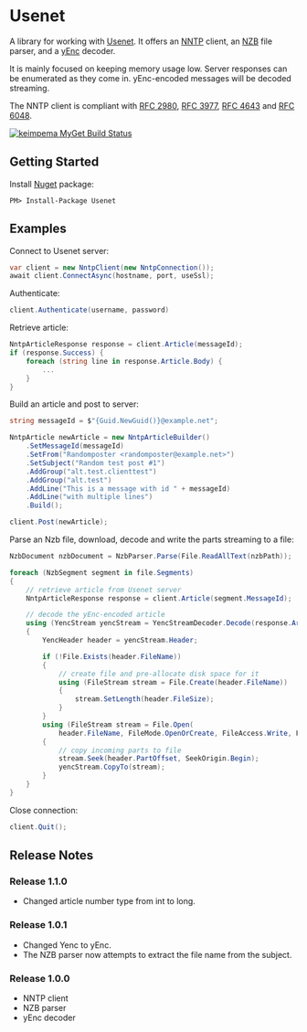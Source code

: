 # Usenet

A library for working with [Usenet](https://en.wikipedia.org/wiki/Usenet). It offers an [NNTP](https://en.wikipedia.org/wiki/Network_News_Transfer_Protocol) client, an [NZB](https://en.wikipedia.org/wiki/NZB) file parser, and a [yEnc](https://en.wikipedia.org/wiki/YEnc) decoder.

It is mainly focused on keeping memory usage low. Server responses can be enumerated as they come in. yEnc-encoded messages will be decoded streaming.

The NNTP client is compliant with [RFC 2980](https://tools.ietf.org/html/rfc2980), [RFC 3977](https://tools.ietf.org/html/rfc3977), [RFC 4643](https://tools.ietf.org/html/rfc4643) and [RFC 6048](https://tools.ietf.org/html/rfc6048).

[![keimpema MyGet Build Status](https://www.myget.org/BuildSource/Badge/keimpema?identifier=5a545640-4681-43a6-8c40-3f7bec5f2006)](https://www.myget.org/)

## Getting Started ##
Install [Nuget](https://www.nuget.org/packages/Usenet) package:
```
PM> Install-Package Usenet
```

## Examples ##
Connect to Usenet server:
```csharp
var client = new NntpClient(new NntpConnection());
await client.ConnectAsync(hostname, port, useSsl);
```
Authenticate:
```csharp
client.Authenticate(username, password)
```
Retrieve article:
```csharp
NntpArticleResponse response = client.Article(messageId);
if (response.Success) {
    foreach (string line in response.Article.Body) {
        ...
    }
}
```
Build an article and post to server:
```csharp
string messageId = $"{Guid.NewGuid()}@example.net";

NntpArticle newArticle = new NntpArticleBuilder()
    .SetMessageId(messageId)
    .SetFrom("Randomposter <randomposter@example.net>")
    .SetSubject("Random test post #1")
    .AddGroup("alt.test.clienttest")
    .AddGroup("alt.test")
    .AddLine("This is a message with id " + messageId)
    .AddLine("with multiple lines")
    .Build();

client.Post(newArticle);
```
Parse an Nzb file, download, decode and write the parts streaming to a file:
```csharp
NzbDocument nzbDocument = NzbParser.Parse(File.ReadAllText(nzbPath));

foreach (NzbSegment segment in file.Segments)
{
    // retrieve article from Usenet server
    NntpArticleResponse response = client.Article(segment.MessageId);

    // decode the yEnc-encoded article
    using (YencStream yencStream = YencStreamDecoder.Decode(response.Article.Body))
    {
        YencHeader header = yencStream.Header;

        if (!File.Exists(header.FileName))
        {
            // create file and pre-allocate disk space for it
            using (FileStream stream = File.Create(header.FileName))
            {
                stream.SetLength(header.FileSize);
            }
        }
        using (FileStream stream = File.Open(
            header.FileName, FileMode.OpenOrCreate, FileAccess.Write, FileShare.ReadWrite))
        {
            // copy incoming parts to file
            stream.Seek(header.PartOffset, SeekOrigin.Begin);
            yencStream.CopyTo(stream);
        }
    }
}

```
Close connection:
```csharp
client.Quit();
```

## Release Notes ##
### Release 1.1.0 ###
- Changed article number type from int to long.
### Release 1.0.1 ###
- Changed Yenc to yEnc.
- The NZB parser now attempts to extract the file name from the subject.
### Release 1.0.0 ###
- NNTP client
- NZB parser
- yEnc decoder